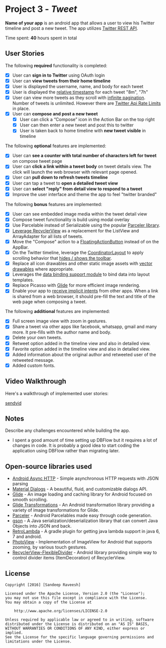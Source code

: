 # Project 3 - *Tweet*

**Name of your app** is an android app that allows a user to view his Twitter timeline and post a new tweet. The app utilizes [Twitter REST API](https://dev.twitter.com/rest/public).

Time spent: **40** hours spent in total

## User Stories

The following **required** functionality is completed:

* [x]	User can **sign in to Twitter** using OAuth login
* [x]	User can **view tweets from their home timeline**
  * [x] User is displayed the username, name, and body for each tweet
  * [x] User is displayed the [relative timestamp](https://gist.github.com/nesquena/f786232f5ef72f6e10a7) for each tweet "8m", "7h"
  * [x] User can view more tweets as they scroll with [infinite pagination](http://guides.codepath.com/android/Endless-Scrolling-with-AdapterViews-and-RecyclerView). Number of tweets is unlimited.
    However there are [Twitter Api Rate Limits](https://dev.twitter.com/rest/public/rate-limiting) in place.
* [x] User can **compose and post a new tweet**
  * [x] User can click a “Compose” icon in the Action Bar on the top right
  * [x] User can then enter a new tweet and post this to twitter
  * [x] User is taken back to home timeline with **new tweet visible** in timeline

The following **optional** features are implemented:

* [x] User can **see a counter with total number of characters left for tweet** on compose tweet page
* [x] User can **click a link within a tweet body** on tweet details view. The click will launch the web browser with relevant page opened.
* [x] User can **pull down to refresh tweets timeline**
* [x] User can tap a tweet to **open a detailed tweet view**
* [x] User can **select "reply" from detail view to respond to a tweet**
* [x] Improve the user interface and theme the app to feel "twitter branded"

The following **bonus** features are implemented:

* [x] User can see embedded image media within the tweet detail view
* [x] Compose tweet functionality is build using modal overlay
* [x] Use Parcelable instead of Serializable using the popular [Parceler library](http://guides.codepath.com/android/Using-Parceler).
* [x] [Leverage RecyclerView](http://guides.codepath.com/android/Using-the-RecyclerView) as a replacement for the ListView and ArrayAdapter for all lists of tweets.
* [x] Move the "Compose" action to a [FloatingActionButton](https://github.com/codepath/android_guides/wiki/Floating-Action-Buttons) instead of on the AppBar.
* [x] On the Twitter timeline, leverage the [CoordinatorLayout](http://guides.codepath.com/android/Handling-Scrolls-with-CoordinatorLayout#responding-to-scroll-events) to apply scrolling behavior that [hides / shows the toolbar](http://guides.codepath.com/android/Using-the-App-ToolBar#reacting-to-scroll).
* [x] Replace all icon drawables and other static image assets with [vector drawables](http://guides.codepath.com/android/Drawables#vector-drawables) where appropriate.
* [x] Leverages the [data binding support module](http://guides.codepath.com/android/Applying-Data-Binding-for-Views) to bind data into layout templates.
* [x] Replace Picasso with [Glide](http://inthecheesefactory.com/blog/get-to-know-glide-recommended-by-google/en) for more efficient image rendering.
* [x] Enable your app to [receive implicit intents](http://guides.codepath.com/android/Using-Intents-to-Create-Flows#receiving-implicit-intents) from other apps.  When a link is shared from a web browser, it should pre-fill the text and title of the web page when composing a tweet.

The following **additional** features are implemented:

* [x] Full screen image view with zoom in gestures.
* [x] Share a tweet via other apps like facebook, whatsapp, gmail and many more. It pre-fills with the author name and body.
* [x] Delete your own tweets.
* [x] Retweet option added in the timeline view and also in detailed view.
* [x] Favorite option added in the timeline view and also in detailed view.
* [x] Added information about the original author and retweeted user of the retweeted message.
* [x] Added custom fonts.

## Video Walkthrough

Here's a walkthrough of implemented user stories:

[sendvid](http://4.sendvid.com/gte7021x.mp4)

## Notes

Describe any challenges encountered while building the app.

* I spent a good amount of time setting up DBFlow but it requires a lot of changes in code. It is probably a good idea to start coding the application using DBFlow rather than migrating later.

## Open-source libraries used

- [Android Async HTTP](https://github.com/loopj/android-async-http) - Simple asynchronous HTTP requests with JSON parsing
- [Material Dialogs](https://github.com/afollestad/material-dialogs) - A beautiful, fluid, and customizable dialogs API.
- [Glide](https://github.com/bumptech/glide) - An image loading and caching library for Android focused on smooth scrolling.
- [Glide Transformations](https://github.com/wasabeef/glide-transformations) - An Android transformation library providing a variety of image transformations for Glide.
- [Parceler](https://github.com/johncarl81/parceler) - Android Parcelables made easy through code generation.
- [gson](https://github.com/google/gson) - A Java serialization/deserialization library that can convert Java Objects into JSON and back.
- [RetroLambda](https://github.com/evant/gradle-retrolambda) - A gradle plugin for getting java lambda support in java 6, 7 and android.
- [PhotoView](https://github.com/chrisbanes/PhotoView) - Implementation of ImageView for Android that supports zooming, by various touch gestures.
- [RecyclerView-FlexibleDivider](https://github.com/yqritc/RecyclerView-FlexibleDivider) - Android library providing simple way to control divider items (ItemDecoration) of RecyclerView.

## License

    Copyright [2016] [Sandeep Raveesh]

    Licensed under the Apache License, Version 2.0 (the "License");
    you may not use this file except in compliance with the License.
    You may obtain a copy of the License at

        http://www.apache.org/licenses/LICENSE-2.0

    Unless required by applicable law or agreed to in writing, software
    distributed under the License is distributed on an "AS IS" BASIS,
    WITHOUT WARRANTIES OR CONDITIONS OF ANY KIND, either express or implied.
    See the License for the specific language governing permissions and
    limitations under the License.

